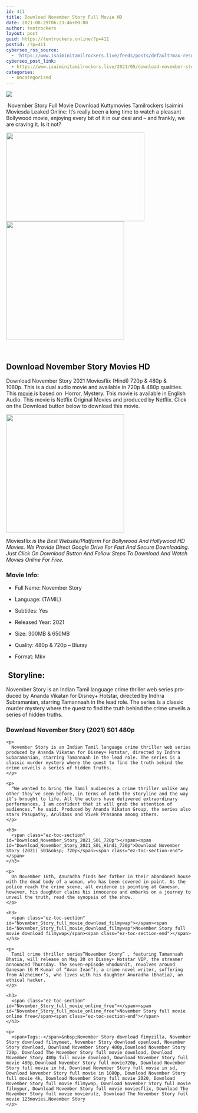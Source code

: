 ```yaml
---
id: 411
title: Download November Story Full Movie HD
date: 2021-08-29T06:23:46+00:00
author: tentrockers
layout: post
guid: https://tentrockers.online/?p=411
postid: /?p=411
cyberseo_rss_source:
  - 'https://www.isaiminitamilrockers.live/feeds/posts/default?max-results=150&start-index=1'
cyberseo_post_link:
  - https://www.isaiminitamilrockers.live/2021/05/download-november-story-full-movie-hd.html
categories:
  - Uncategorized
---
```

<div class="media_block">
  <img src="https://1.bp.blogspot.com/-AuAq_zKYJbA/YKtTSiFmXrI/AAAAAAAAAzU/da87dZmCa481u_amgHgqx7Jcsf0Gou24wCLcBGAsYHQ/s72-w375-h240-c/Tamanna1.jpg" class="media_thumbnail" />
</div>

<meta content="&nbsp; November Story Full Movie Download&nbsp;Kuttymovies Tamilrockers Isaimini Moviesda Leaked Online: &nbsp;It’s really been a long time to watch a plea..." name="twitter:description" />

  


<center>
</center>

&nbsp;<span face="&quot;Source Sans Pro&quot;, &quot;Helvetica Neue&quot;, sans-serif">November Story Full Movie Download&nbsp;Kuttymovies Tamilrockers Isaimini Moviesda Leaked Online:</span><span face="&quot;Source Sans Pro&quot;, &quot;Helvetica Neue&quot;, sans-serif">&nbsp;It’s really been a long time to watch a pleasant Bollywood movie, enjoying every bit of it in our desi and – and frankly, we are craving it. Is it not?</span>

<div class="separator">
  <a href="https://1.bp.blogspot.com/-AuAq_zKYJbA/YKtTSiFmXrI/AAAAAAAAAzU/da87dZmCa481u_amgHgqx7Jcsf0Gou24wCLcBGAsYHQ/s1200/Tamanna1.jpg"><img loading="lazy" border="0" data-original-height="900" data-original-width="1200" height="240" src="https://1.bp.blogspot.com/-AuAq_zKYJbA/YKtTSiFmXrI/AAAAAAAAAzU/da87dZmCa481u_amgHgqx7Jcsf0Gou24wCLcBGAsYHQ/w375-h240/Tamanna1.jpg" width="375" /></a>
</div>



<div class="separator">
  <a href="https://aaaaaco.com/d4c26a5800/b78fa48051/?placementName=default" target="_blank" rel="noopener"><img border="0" data-original-height="166" data-original-width="800" src="https://1.bp.blogspot.com/-VWGC-_oHn6M/YKtTX8fMbMI/AAAAAAAAAzY/4vJnaYDj22kQdlQj0Xyd2_7y8xlOVmNugCLcBGAsYHQ/s320/unnamed.gif" width="320" /></a>
</div>

<span face="&quot;Source Sans Pro&quot;, &quot;Helvetica Neue&quot;, sans-serif"><br /></span>

<div>
  <h2>
    <span id="Download_November_Story_Movies_HD">Download November Story Movies HD&nbsp;</span><span class="ez-toc-section-end"></span>
  </h2>
  
  <p>
    <span>Download November Story 2021 Moviesflix (Hindi) 720p & 480p & 1080p.</span>&nbsp;This is a dual audio movie and available in 720p & 480p qualities. This <a href="https://geeksofhealth.com/army-of-the-dead-movie/">movie </a>is based on&nbsp; Horror, Mystery. This movie is available in English Audio. This movie is Netflix Original Movies and produced by Netflix. Click on the Download button below to download this movie.<ins class="bfeb8196595" data-affquery="/81dee8bcaf/feb8196595/?placementName=default" data-domain="//aaaaaco.com" data-height="0" data-width="0"></ins>
  </p>
  
  <div class="separator">
    <a href="https://aaaaaco.com/d4c26a5800/b78fa48051/?placementName=default" target="_blank" rel="noopener"><img border="0" data-original-height="166" data-original-width="800" src="https://1.bp.blogspot.com/-avNLRuPl5kE/YKtTb6YqfAI/AAAAAAAAAzc/Jcs_-4PGMEY9mpsjwMYWPg1uwozlplvUACLcBGAsYHQ/s320/unnamed.gif" width="320" /></a>
  </div>
  
  <p>
    <ins class="bfeb8196595" data-affquery="/81dee8bcaf/feb8196595/?placementName=default" data-domain="//aaaaaco.com" data-height="0" data-width="0"></ins>
  </p>
  
  <p>
    <span>Moviesflix</span>&nbsp;<i>is the Best Website/Platform For Bollywood And Hollywood HD Movies. We Provide Direct Google Drive For Fast And Secure Downloading. Just Click On Download Button And Follow Steps To Download And Watch Movies Online For Free.</i>
  </p>
  
  <h3>
    <span class="ez-toc-section" id="Movie_Info"></span><span id="Movie_Info">Movie Info:&nbsp;</span><span class="ez-toc-section-end"></span>
  </h3>
  
  <ul>
    <li aria-level="1">
      <span>Full Name: November Story</span>
    </li>
  </ul>
  
  <ul>
    <li aria-level="1">
      <span>Language: (TAMIL)</span>
    </li>
  </ul>
  
  <ul>
    <li aria-level="1">
      <span>Subtitles: Yes</span>
    </li>
  </ul>
  
  <ul>
    <li aria-level="1">
      <span>Released Year: 2021</span>
    </li>
  </ul>
  
  <ul>
    <li aria-level="1">
      <span>Size: 300MB & 650MB</span>
    </li>
  </ul>
  
  <ul>
    <li aria-level="1">
      <span>Quality: 480p & 720p – Bluray</span>
    </li>
  </ul>
  
  <ul>
    <li aria-level="1">
      <span>Format: Mkv</span>
    </li>
  </ul>
  
  <h2>
    <span class="ez-toc-section" id="_Storyline"></span><span id="Storyline">&nbsp;Storyline:</span><span class="ez-toc-section-end"></span>
  </h2>
  
  <div class="wDYxhc" data-md="61" lang="en-IN">
    <div aria-level="3" class="LGOjhe" data-attrid="wa:/description" data-hveid="CAcQAA" role="heading">
      <span class="ILfuVd"><span>November Story</span>&nbsp;is an Indian Tamil language crime thriller web series produced by Ananda Vikatan for Disney+ Hotstar, directed by Indhra Subramanian, starring Tamannaah in the lead role. The series is a classic murder mystery where the quest to find the truth behind the crime unveils a series of hidden truths.</span>
    </div>
  </div>
  
  <div aria-level="3" data-attrid="wa:/description" data-hveid="CAcQAA" role="heading">
    <h3>
      <span class="ez-toc-section" id="Download_November_Story_2021_S01_480p"></span><span id="Download_November_Story_2021_S01_Hindi_480p">Download November Story (2021) S01 480p</span><span class="ez-toc-section-end"></span>
    </h3>
    
    <p>
      November Story is an Indian Tamil language crime thriller web series produced by Ananda Vikatan for Disney+ Hotstar, directed by Indhra Subaramanian, starring Tamannaah in the lead role. The series is a classic murder mystery where the quest to find the truth behind the crime unveils a series of hidden truths.
    </p>
    
    <p>
      “We wanted to bring the Tamil audiences a crime thriller unlike any other they’ve seen before, in terms of both the storyline and the way it’s brought to life. All the actors have delivered extraordinary performances, I am confident that it will grab the attention of audiences,” he said. Produced by Ananda Vikatan Group, the series also stars Pasupathy, Aruldass and Vivek Prasanna among others.
    </p>
    
    <h3>
      <span class="ez-toc-section" id="Download_November_Story_2021_S01_720p"></span><span id="Download_November_Story_2021_S01_Hindi_720p">Download November Story (2021) S01&nbsp; 720p</span><span class="ez-toc-section-end"></span>
    </h3>
    
    <p>
      On November 16th, Anuradha finds her father in their abandoned house with the dead body of a woman, who has been covered in paint. As the police reach the crime scene, all evidence is pointing at Ganesan, however, his daughter claims his innocence and embarks on a journey to unveil the truth, read the synopsis of the show.
    </p>
    
    <h3>
      <span class="ez-toc-section" id="November_Story_full_movie_download_filmywap"></span><span id="November_Story_full_movie_download_filmywap">November Story full movie download filmywap</span><span class="ez-toc-section-end"></span>
    </h3>
    
    <p>
      Tamil crime thriller series“November Story” , featuring Tamannaah Bhatia, will release on May 20 on Disney+ Hotstar VIP, the streamer announced Thursday. The seven-episode whodunnit, revolves around Ganesan (G M Kumar of “Avan Ivan”), a crime novel writer, suffering from Alzheimer’s, who lives with his daughter Anuradha (Bhatia), an ethical hacker.
    </p>
    
    <h3>
      <span class="ez-toc-section" id="November_Story_full_movie_online_free"></span><span id="November_Story_full_movie_online_free">November Story full movie online free</span><span class="ez-toc-section-end"></span>
    </h3>
    
    <p>
      <span>Tags:-</span>&nbsp;November Story download fimyzilla, November Story download filmymeet, November Story download openload, November Story download, Download November Story 480p,Download November Story 720p, Download The November Story full movie download, Download November Story 480p full movie download, Download November Story full movie 480p,Download November Story full movie720p, Download November Story full movie in hd, Download November Story full movie in sd, Download November Story full movie in 1080p, Download November Story full movie 4k, Download November Story full movie 2020, Download November Story full movie filmywap, Download November Story full movie filmypur, Download November Story full movie moviesflix, Download The November Story full movie movierulz, Download The November Story full movie 123movies,November Story
    </p>
  </div>
</div>

<center>
</center>